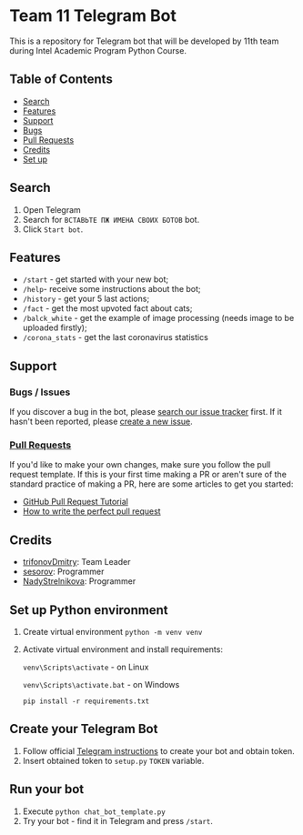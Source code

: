 # Team 11 Telegram Bot

This is a repository for Telegram bot that will be developed by 11th team during Intel Academic Program Python Course.

## Table of Contents
- [Search](#search)
- [Features](#features)
- [Support](#support)
 - [Bugs](#bugs--issues)
 - [Pull Requests](#pull-requests)
- [Credits](#credits)
- [Set up](#Set-up-Python-environment)

## Search

1. Open Telegram
2. Search for `ВСТАВЬТЕ ПЖ ИМЕНА СВОИХ БОТОВ` bot.
3. Click `Start bot`.

## Features

* `/start` - get started with your new bot;
* `/help`- receive some instructions about the bot;
* `/history` - get your 5 last actions;
* `/fact` - get the most upvoted fact about cats;
* `/balck_white` - get the example of image processing (needs image to be uploaded firstly);
* `/corona_stats` - get the last coronavirus statistics

## Support

### Bugs / Issues
If you discover a bug in the bot, please [search our issue tracker](https://github.com/nn-students-2020h1/11-command/issues) first. If it hasn't been reported, please [create a new issue](https://github.com/nn-students-2020h1/11-command/issues/new).

### [Pull Requests](https://github.com/nn-students-2020h1/11-command/pulls)
If you'd like to make your own changes, make sure you follow the pull request template.
If this is your first time making a PR or aren't sure of the standard practice of making a PR, here are some articles to get you started:
 - [GitHub Pull Request Tutorial](https://www.thinkful.com/learn/github-pull-request-tutorial/)
 - [How to write the perfect pull request](https://github.com/blog/1943-how-to-write-the-perfect-pull-request)

## Credits
- [trifonovDmitry](https://github.com/trifonovDmitry): Team Leader
- [sesorov](https://github.com/sesorov): Programmer
- [NadyStrelnikova](https://github.com/NadyStrelnikova): Programmer

## Set up Python environment

1. Create virtual environment `python -m venv venv`
2. Activate virtual environment and install requirements: 

    `venv\Scripts\activate` - on Linux
    
    `venv\Scripts\activate.bat` - on Windows
    
    `pip install -r requirements.txt`

## Create your Telegram Bot

1. Follow official [Telegram instructions](https://core.telegram.org/bots#6-botfather) to create your bot and obtain token.
2. Insert obtained token to `setup.py` `TOKEN` variable.

## Run your bot

1. Execute ``python chat_bot_template.py``
2. Try your bot - find it in Telegram and press `/start`.
